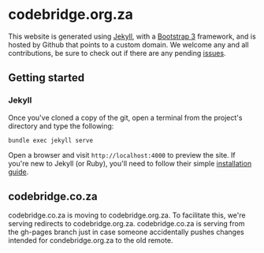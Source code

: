codebridge.org.za
=================

This website is generated using [Jekyll](https://jekyllrb.com/), with a [Bootstrap 3](https://getbootstrap.com/) framework, and is hosted by Github that points to a custom domain. We welcome any and all contributions, be sure to check out if there are any pending [issues](https://github.com/codebridge-za/codebridge-za.github.io/issues).

## Getting started
### Jekyll

Once you've cloned a copy of the git, open a terminal from the project's directory  and type the following:

    bundle exec jekyll serve

Open a browser and visit `http://localhost:4000` to preview the site. If you're new to Jekyll (or Ruby), you'll need to follow their simple [installation guide](http://jekyllrb.com/docs/home/).

## codebridge.co.za

codebridge.co.za is moving to codebridge.org.za. To facilitate this, we're serving redirects to codebridge.org.za. codebridge.co.za is serving from the gh-pages branch just in case someone accidentally pushes changes intended for condebridge.org.za to the old remote.